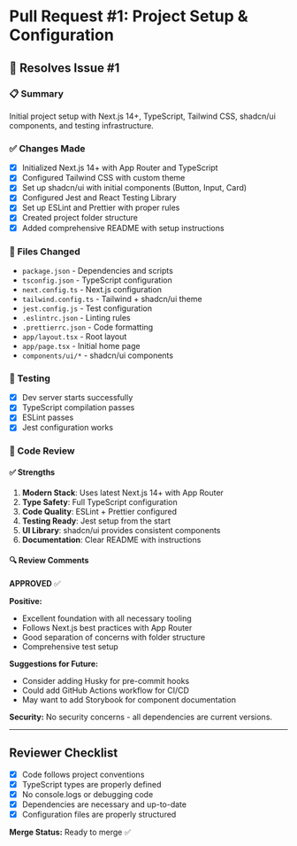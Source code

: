 # Pull Request #1: Project Setup & Configuration

## 🎯 Resolves Issue #1

### 📋 Summary
Initial project setup with Next.js 14+, TypeScript, Tailwind CSS, shadcn/ui components, and testing infrastructure.

### ✅ Changes Made
- [x] Initialized Next.js 14+ with App Router and TypeScript
- [x] Configured Tailwind CSS with custom theme
- [x] Set up shadcn/ui with initial components (Button, Input, Card)
- [x] Configured Jest and React Testing Library
- [x] Set up ESLint and Prettier with proper rules
- [x] Created project folder structure
- [x] Added comprehensive README with setup instructions

### 📁 Files Changed
- `package.json` - Dependencies and scripts
- `tsconfig.json` - TypeScript configuration
- `next.config.ts` - Next.js configuration
- `tailwind.config.ts` - Tailwind + shadcn/ui theme
- `jest.config.js` - Test configuration
- `.eslintrc.json` - Linting rules
- `.prettierrc.json` - Code formatting
- `app/layout.tsx` - Root layout
- `app/page.tsx` - Initial home page
- `components/ui/*` - shadcn/ui components

### 🧪 Testing
- [x] Dev server starts successfully
- [x] TypeScript compilation passes
- [x] ESLint passes
- [x] Jest configuration works

### 📝 Code Review

#### ✅ Strengths
1. **Modern Stack**: Uses latest Next.js 14+ with App Router
2. **Type Safety**: Full TypeScript configuration
3. **Code Quality**: ESLint + Prettier configured
4. **Testing Ready**: Jest setup from the start
5. **UI Library**: shadcn/ui provides consistent components
6. **Documentation**: Clear README with instructions

#### 🔍 Review Comments

**APPROVED** ✅

**Positive:**
- Excellent foundation with all necessary tooling
- Follows Next.js best practices with App Router
- Good separation of concerns with folder structure
- Comprehensive test setup

**Suggestions for Future:**
- Consider adding Husky for pre-commit hooks
- Could add GitHub Actions workflow for CI/CD
- May want to add Storybook for component documentation

**Security:** No security concerns - all dependencies are current versions.

---

## Reviewer Checklist
- [x] Code follows project conventions
- [x] TypeScript types are properly defined
- [x] No console.logs or debugging code
- [x] Dependencies are necessary and up-to-date
- [x] Configuration files are properly structured

**Merge Status:** Ready to merge ✅